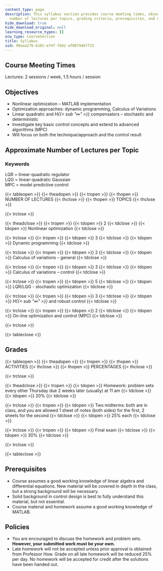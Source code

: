 ```yaml
---
content_type: page
description: This syllabus section provides course meeting times, objectives, approximate
  number of lectures per topics, grading criteria, prerequisites, and other polices.
hide_download: true
hide_download_original: null
learning_resource_types: []
ocw_type: CourseSection
title: Syllabus
uid: 90eaa276-6102-ef4f-7b62-af0879467f33
---
```


Course Meeting Times
--------------------

Lectures: 2 sessions / week, 1.5 hours / session

Objectives
----------

*   Nonlinear optimization – MATLAB implementation
*   Optimization approaches: dynamic programming, Calculus of Variations
*   Linear quadratic and _H{{< sub "∞" >}}_ compensators – stochastic and deterministic
*   Investigate key basic control concepts and extend to advanced algorithms (MPC)
*   Will focus on both the technique/approach and the control result

Approximate Number of Lectures per Topic
----------------------------------------

### Keywords

LQR = linear-quadratic regulator  
LQG = linear-quadratic Gaussian  
MPC = model predictive control

{{< tableopen >}}
{{< theadopen >}}
{{< tropen >}}
{{< thopen >}}
NUMBER OF LECTURES
{{< thclose >}}
{{< thopen >}}
TOPICS
{{< thclose >}}

{{< trclose >}}

{{< theadclose >}}
{{< tropen >}}
{{< tdopen >}}
2
{{< tdclose >}}
{{< tdopen >}}
Nonlinear optimization
{{< tdclose >}}

{{< trclose >}}
{{< tropen >}}
{{< tdopen >}}
3
{{< tdclose >}}
{{< tdopen >}}
Dynamic programming
{{< tdclose >}}

{{< trclose >}}
{{< tropen >}}
{{< tdopen >}}
2
{{< tdclose >}}
{{< tdopen >}}
Calculus of variations – general
{{< tdclose >}}

{{< trclose >}}
{{< tropen >}}
{{< tdopen >}}
3
{{< tdclose >}}
{{< tdopen >}}
Calculus of variations – control
{{< tdclose >}}

{{< trclose >}}
{{< tropen >}}
{{< tdopen >}}
5
{{< tdclose >}}
{{< tdopen >}}
LQR/LQG - stochastic optimization
{{< tdclose >}}

{{< trclose >}}
{{< tropen >}}
{{< tdopen >}}
3
{{< tdclose >}}
{{< tdopen >}}
_H{{< sub "∞" >}}_ and robust control
{{< tdclose >}}

{{< trclose >}}
{{< tropen >}}
{{< tdopen >}}
2
{{< tdclose >}}
{{< tdopen >}}
On-line optimization and control (MPC)
{{< tdclose >}}

{{< trclose >}}

{{< tableclose >}}

Grades
------

{{< tableopen >}}
{{< theadopen >}}
{{< tropen >}}
{{< thopen >}}
ACTIVITIES
{{< thclose >}}
{{< thopen >}}
PERCENTAGES
{{< thclose >}}

{{< trclose >}}

{{< theadclose >}}
{{< tropen >}}
{{< tdopen >}}
Homework: problem sets every other Thursday due 2 weeks later (usually) at 11 am
{{< tdclose >}}
{{< tdopen >}}
20%
{{< tdclose >}}

{{< trclose >}}
{{< tropen >}}
{{< tdopen >}}
Two midterms: both are in class, and you are allowed 1 sheet of notes (both sides) for the first, 2 sheets for the second
{{< tdclose >}}
{{< tdopen >}}
25% each
{{< tdclose >}}

{{< trclose >}}
{{< tropen >}}
{{< tdopen >}}
Final exam
{{< tdclose >}}
{{< tdopen >}}
30%
{{< tdclose >}}

{{< trclose >}}

{{< tableclose >}}

Prerequisites
-------------

*   Course assumes a good working knowledge of linear algebra and differential equations. New material will be covered in depth in the class, but a strong background will be necessary.
*   Solid background in control design is best to fully understand this material, but not essential.
*   Course material and homework assume a good working knowledge of MATLAB.

Policies
--------

*   You are encouraged to discuss the homework and problem sets. **However, your submitted work must be your own.**
*   Late homework will not be accepted unless prior approval is obtained from Professor How. Grade on all late homework will be reduced 25% per day. No homework will be accepted for credit after the solutions have been handed out.